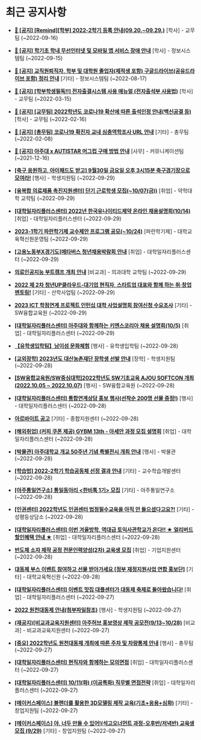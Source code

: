 # 최근 공지사항

* **[📌 [공지] [Remind][학부] 2022-2학기 등록 안내(09.20.~09.29.)](http://ajou.ac.kr/kr/ajou/notice.do?mode=view&amp;articleNo=203938&amp;article.offset=0&amp;articleLimit=30)**
 [학사] - 교무팀 (~2022-09-16)

* **[📌 [공지] 학기초 학내 무선인터넷 및 모바일 앱 서비스 장애 안내](http://ajou.ac.kr/kr/ajou/notice.do?mode=view&amp;articleNo=203929&amp;article.offset=0&amp;articleLimit=30)**
 [학사] - 정보시스템팀 (~2022-09-15)

* **[📌 [공지] 교직원퇴직자, 학부 및 대학원 졸업자(제적생 포함) 구글드라이브(공유드라이브 포함) 정리 안내](http://ajou.ac.kr/kr/ajou/notice.do?mode=view&amp;articleNo=202858&amp;article.offset=0&amp;articleLimit=30)**
 [기타] - 정보시스템팀 (~2022-08-17)

* **[📌 [공지] [학부학생필독!!] 전자출결시스템 사용 매뉴얼 (전자출석부 사용법)](http://ajou.ac.kr/kr/ajou/notice.do?mode=view&amp;articleNo=192571&amp;article.offset=0&amp;articleLimit=30)**
 [학사] - 교무팀 (~2022-03-15)

* **[📌 [공지] [교무팀] 2022학년도 코로나19 확산에 따른 출석인정 안내(백신공결 등)](http://ajou.ac.kr/kr/ajou/notice.do?mode=view&amp;articleNo=180913&amp;article.offset=0&amp;articleLimit=30)**
 [학사] - 교무팀 (~2022-02-16)

* **[📌 [공지] [총무팀] 코로나19 확진자 교내 심층역학조사 URL 안내](http://ajou.ac.kr/kr/ajou/notice.do?mode=view&amp;articleNo=180493&amp;article.offset=0&amp;articleLimit=30)**
 [기타] - 총무팀 (~2022-02-08)

* **[📌 [공지] 아주대 x AUTISTAR 머그컵 구매 방법 안내](http://ajou.ac.kr/kr/ajou/notice.do?mode=view&amp;articleNo=147976&amp;article.offset=0&amp;articleLimit=30)**
 [사무] - 커뮤니케이션팀 (~2021-12-16)

* **[[축구 응원하고, 아이패드도 받고] 9월30일 금요일 오후 3시15분 축구경기장으로 모여라!](http://ajou.ac.kr/kr/ajou/notice.do?mode=view&amp;articleNo=204472&amp;article.offset=0&amp;articleLimit=30)**
 [행사] - 학생지원팀 (~2022-09-29)

* **[[융복합 의료제품 촉진지원센터] 단기 근로학생 모집(~10/07(금))](http://ajou.ac.kr/kr/ajou/notice.do?mode=view&amp;articleNo=204471&amp;article.offset=0&amp;articleLimit=30)**
 [취업] - 약학대학 교학팀 (~2022-09-29)

* **[[대학일자리플러스센터] 2022년 한국유나이티드제약 온라인 채용설명회(10/14)](http://ajou.ac.kr/kr/ajou/notice.do?mode=view&amp;articleNo=204470&amp;article.offset=0&amp;articleLimit=30)**
 [취업] - 대학일자리플러스센터 (~2022-09-29)

* **[2023-1학기 파란학기제 교수제안 프로그램 공모(~10/24)](http://ajou.ac.kr/kr/ajou/notice.do?mode=view&amp;articleNo=204469&amp;article.offset=0&amp;articleLimit=30)**
 [파란학기제] - 대학교육혁신원운영팀 (~2022-09-29)

* **[[고용노동부X경기도]메타버스 청년채용박람회 안내](http://ajou.ac.kr/kr/ajou/notice.do?mode=view&amp;articleNo=204462&amp;article.offset=0&amp;articleLimit=30)**
 [취업] - 대학일자리플러스센터 (~2022-09-29)

* **[의료인공지능 부트캠프 개최 안내](http://ajou.ac.kr/kr/ajou/notice.do?mode=view&amp;articleNo=204460&amp;article.offset=0&amp;articleLimit=30)**
 [비교과] - 의과대학 교학팀 (~2022-09-29)

* **[2022 제 2차 청년UP클라우드-대기업 현직자, 스타트업 대표와 함께 하는 취·창업 멘토링!](http://ajou.ac.kr/kr/ajou/notice.do?mode=view&amp;articleNo=204453&amp;article.offset=0&amp;articleLimit=30)**
 [기타] - 산학사업팀 (~2022-09-29)

* **[2023 ICT 학점연계 프로젝트 인턴십 대학 사업설명회 참여신청 수요조사](http://ajou.ac.kr/kr/ajou/notice.do?mode=view&amp;articleNo=204449&amp;article.offset=0&amp;articleLimit=30)**
 [기타] - SW융합교육원 (~2022-09-29)

* **[[대학일자리플러스센터] 아주대와 함께하는 키엔스코리아 채용 설명회(10/5)](http://ajou.ac.kr/kr/ajou/notice.do?mode=view&amp;articleNo=204444&amp;article.offset=0&amp;articleLimit=30)**
 [취업] - 대학일자리플러스센터 (~2022-09-29)

* **[【유학생입학팀】남이섬 문화체험](http://ajou.ac.kr/kr/ajou/notice.do?mode=view&amp;articleNo=204435&amp;article.offset=0&amp;articleLimit=30)**
 [행사] - 유학생입학팀 (~2022-09-28)

* **[[교외장학] 2023년도 대산농촌재단 장학생 선발 안내](http://ajou.ac.kr/kr/ajou/notice.do?mode=view&amp;articleNo=204431&amp;article.offset=0&amp;articleLimit=30)**
 [장학] - 학생지원팀 (~2022-09-28)

* **[[SW융합교육원/SW중심대학]2022학년도 SW기초교육 AJOU SOFTCON 개최(2022.10.05 ~ 2022.10.07)](http://ajou.ac.kr/kr/ajou/notice.do?mode=view&amp;articleNo=204429&amp;article.offset=0&amp;articleLimit=30)**
 [행사] - SW융합교육원 (~2022-09-28)

* **[[대학일자리플러스센터] 통합연계상담 홍보 행사(선착순 200명 선물 증정!)](http://ajou.ac.kr/kr/ajou/notice.do?mode=view&amp;articleNo=204428&amp;article.offset=0&amp;articleLimit=30)**
 [행사] - 대학일자리플러스센터 (~2022-09-28)

* **[아르바이트 공고](http://ajou.ac.kr/kr/ajou/notice.do?mode=view&amp;articleNo=204424&amp;article.offset=0&amp;articleLimit=30)**
 [기타] - 종합지원센터 (~2022-09-28)

* **[[해외취업] (커피 쿠폰 제공) GYBM 13th - 아세안 과정 모집 설명회](http://ajou.ac.kr/kr/ajou/notice.do?mode=view&amp;articleNo=204422&amp;article.offset=0&amp;articleLimit=30)**
 [취업] - 대학일자리플러스센터 (~2022-09-28)

* **[[박물관] 아주대학교 개교 50주년 기념 특별전시 개최 안내](http://ajou.ac.kr/kr/ajou/notice.do?mode=view&amp;articleNo=204420&amp;article.offset=0&amp;articleLimit=30)**
 [행사] - 박물관 (~2022-09-28)

* **[[학습법] 2022-2학기 학습공동체 선정 결과 안내](http://ajou.ac.kr/kr/ajou/notice.do?mode=view&amp;articleNo=204411&amp;article.offset=0&amp;articleLimit=30)**
 [기타] - 교수학습개발센터 (~2022-09-28)

* **[[아주통일연구소] 통일동아리 &lt;한비톡 1기&gt; 모집](http://ajou.ac.kr/kr/ajou/notice.do?mode=view&amp;articleNo=204409&amp;article.offset=0&amp;articleLimit=30)**
 [기타] - 아주통일연구소 (~2022-09-28)

* **[[인권센터] 2022학년도 인권센터 법정필수교육을 아직 안 들으셨다고요?!](http://ajou.ac.kr/kr/ajou/notice.do?mode=view&amp;articleNo=204407&amp;article.offset=0&amp;articleLimit=30)**
 [기타] - 성평등상담소 (~2022-09-28)

* **[[대학일자리플러스센터] 이번 겨울방학, 역대급 토익사관학교가 온다!! ★ 얼리버드 할인혜택 안내 ★](http://ajou.ac.kr/kr/ajou/notice.do?mode=view&amp;articleNo=204392&amp;article.offset=0&amp;articleLimit=30)**
 [취업] - 대학일자리플러스센터 (~2022-09-28)

* **[반도체 소자 제작 공정 전문인력양성(2차) 교육생 모집](http://ajou.ac.kr/kr/ajou/notice.do?mode=view&amp;articleNo=204390&amp;article.offset=0&amp;articleLimit=30)**
 [취업] - 기업지원센터 (~2022-09-28)

* **[대동제 부스 이벤트 참여하고 선물 받아가세요 [정부 재정지원사업 연합 홍보단]](http://ajou.ac.kr/kr/ajou/notice.do?mode=view&amp;articleNo=204385&amp;article.offset=0&amp;articleLimit=30)**
 [기타] - 대학교육혁신원 (~2022-09-28)

* **[[대학일자리플러스센터] 이벤트 맛집 대플센터가 대동제 축제로 돌아왔습니다!](http://ajou.ac.kr/kr/ajou/notice.do?mode=view&amp;articleNo=204380&amp;article.offset=0&amp;articleLimit=30)**
 [취업] - 대학일자리플러스센터 (~2022-09-27)

* **[2022 원천대동제 안내(첨부파일참조)](http://ajou.ac.kr/kr/ajou/notice.do?mode=view&amp;articleNo=204378&amp;article.offset=0&amp;articleLimit=30)**
 [행사] - 학생지원팀 (~2022-09-27)

* **[(재공지)[비교과교육지원센터] 아주허브 홍보영상 제작 공모전(9/13~10/28)](http://ajou.ac.kr/kr/ajou/notice.do?mode=view&amp;articleNo=204377&amp;article.offset=0&amp;articleLimit=30)**
 [비교과] - 비교과교육지원센터 (~2022-09-27)

* **[[중요] 2022학년도 원천대동제 개최에 따른 주차 및 차량통제 안내](http://ajou.ac.kr/kr/ajou/notice.do?mode=view&amp;articleNo=204376&amp;article.offset=0&amp;articleLimit=30)**
 [행사] - 총무팀 (~2022-09-27)

* **[[대학일자리플러스센터] 현직자와 함께하는 모의면접](http://ajou.ac.kr/kr/ajou/notice.do?mode=view&amp;articleNo=204375&amp;article.offset=0&amp;articleLimit=30)**
 [취업] - 대학일자리플러스센터 (~2022-09-27)

* **[[대학일자리플러스센터] 10/11(화) (이공특화) 직무별 면접전략](http://ajou.ac.kr/kr/ajou/notice.do?mode=view&amp;articleNo=204374&amp;article.offset=0&amp;articleLimit=30)**
 [취업] - 대학일자리플러스센터 (~2022-09-27)

* **[[메이커스페이스] 블렌더를 활용한 3D모델링 제작 교육(기초+응용+심화)](http://ajou.ac.kr/kr/ajou/notice.do?mode=view&amp;articleNo=204373&amp;article.offset=0&amp;articleLimit=30)**
 [기타] - 창업지원팀 (~2022-09-27)

* **[[메이커스페이스] 야, 너두 만들 수 있어!(석고오너먼트 과정-오후반/저녁반) 교육생 모집 (9/29)](http://ajou.ac.kr/kr/ajou/notice.do?mode=view&amp;articleNo=204372&amp;article.offset=0&amp;articleLimit=30)**
 [기타] - 창업지원팀 (~2022-09-27)
